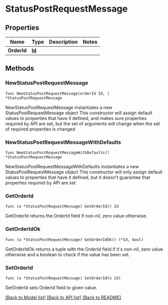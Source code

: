 # StatusPostRequestMessage

## Properties

Name | Type | Description | Notes
------------ | ------------- | ------------- | -------------
**OrderId** | [**Id**](Id.md) |  | 

## Methods

### NewStatusPostRequestMessage

`func NewStatusPostRequestMessage(orderId Id, ) *StatusPostRequestMessage`

NewStatusPostRequestMessage instantiates a new StatusPostRequestMessage object
This constructor will assign default values to properties that have it defined,
and makes sure properties required by API are set, but the set of arguments
will change when the set of required properties is changed

### NewStatusPostRequestMessageWithDefaults

`func NewStatusPostRequestMessageWithDefaults() *StatusPostRequestMessage`

NewStatusPostRequestMessageWithDefaults instantiates a new StatusPostRequestMessage object
This constructor will only assign default values to properties that have it defined,
but it doesn't guarantee that properties required by API are set

### GetOrderId

`func (o *StatusPostRequestMessage) GetOrderId() Id`

GetOrderId returns the OrderId field if non-nil, zero value otherwise.

### GetOrderIdOk

`func (o *StatusPostRequestMessage) GetOrderIdOk() (*Id, bool)`

GetOrderIdOk returns a tuple with the OrderId field if it's non-nil, zero value otherwise
and a boolean to check if the value has been set.

### SetOrderId

`func (o *StatusPostRequestMessage) SetOrderId(v Id)`

SetOrderId sets OrderId field to given value.



[[Back to Model list]](../README.md#documentation-for-models) [[Back to API list]](../README.md#documentation-for-api-endpoints) [[Back to README]](../README.md)


